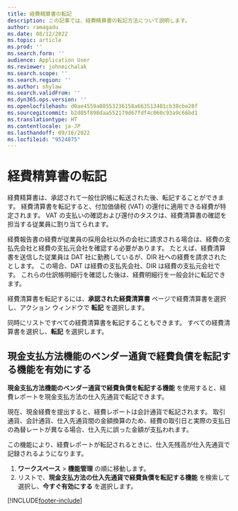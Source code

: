 ```yaml
---
title: 経費精算書の転記
description: この記事では、経費精算書の転記方法について説明します。
author: ramagadu
ms.date: 08/12/2022
ms.topic: article
ms.prod: ''
ms.search.form: ''
audience: Application User
ms.reviewer: johnmichalak
ms.search.scope: ''
ms.search.region: ''
ms.author: shylaw
ms.search.validFrom: ''
ms.dyn365.ops.version: ''
ms.openlocfilehash: d0ae4559a08553236158a663513401cb38cbe28f
ms.sourcegitcommit: b2d05f898daa552179d67fdf4c060c93a9c66bd1
ms.translationtype: HT
ms.contentlocale: ja-JP
ms.lasthandoff: 09/16/2022
ms.locfileid: "9524875"
---
```

# <a name="post-expense-reports"></a>経費精算書の転記

経費精算書は、承認されて一般仕訳帳に転送された後、転記することができます。 経費清算書を転記すると、付加価値税 (VAT) の還付に適用できる経費が特定されます。 VAT の支払いの確認および還付のタスクは、経費清算書の確認を担当する従業員に割り当てられます。

経費報告書の経費が従業員の採用会社以外の会社に請求される場合は、経費の支払先会社と経費の支払元会社を確認する必要があります。 たとえば、経費清算書を送信した従業員は DAT 社に勤務しているが、DIR 社への経費を請求されたとします。 この場合、DAT は経費の支払先会社、DIR は経費の支払元会社です。 これらの仕訳帳明細行を確認した後は、経費明細行を一般会計に転記できます。

経費清算書を転記するには、**承認された経費清算書** ページで経費清算書を選択し、アクション ウィンドウで **転記** を選択します。

同時にリストですべての経費清算書を転記することもできます。 すべての経費清算書を選択し、**転記** を選択します。

## <a name="enable-the-ability-to-post-expense-liability-in-vendor-currency-for-cash-payment-method-feature"></a>現金支払方法機能のベンダー通貨で経費負債を転記する機能を有効にする

**現金支払方法機能のベンダー通貨で経費負債を転記する機能** を使用すると、経費レポートを現金支払方法の仕入先通貨で転記できます。

現在、現金経費を提出すると、経費レポートは会計通貨で転記されます。 取引通貨、会計通貨、仕入先通貨間の金額換算のため、経費の取引日と実際の支払日の為替レートが異なる場合、仕入先に誤った金額が支払われます。

この機能により、経費レポートが転記されるときに、仕入先残高が仕入先通貨で記録されるようになります。

1. **ワークスペース** \> **機能管理** の順に移動します。
2. リストで、**現金支払方法の仕入先通貨で経費負債を転記する機能** を検索して選択し、**今すぐ有効にする** を選択します。

[!INCLUDE[footer-include](../includes/footer-banner.md)]
